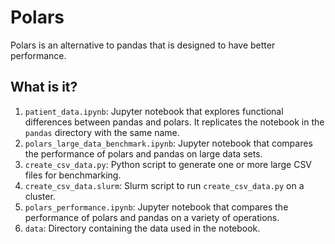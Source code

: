 # Polars

Polars is an alternative to pandas that is designed to have better performance.


## What is it?

1. `patient_data.ipynb`: Jupyter notebook that explores functional differences
   between pandas and polars.  It replicates the notebook in the `pandas`
   directory with the same name.
1. `polars_large_data_benchmark.ipynb`: Jupyter notebook that compares the
   performance of polars and pandas on large data sets.
1. `create_csv_data.py`: Python script to generate one or more large CSV files
   for benchmarking.
1. `create_csv_data.slurm`: Slurm script to run `create_csv_data.py` on a
   cluster.
1. `polars_performance.ipynb`: Jupyter notebook that compares the performance
   of polars and pandas on a variety of operations.
1. `data`: Directory containing the data used in the notebook.
